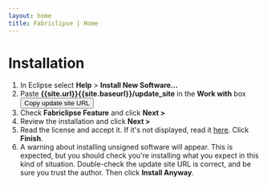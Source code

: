 ```yaml
---
layout: home
title: Fabriclipse | Home
---
```

<script>
function clipUpdateSiteUrl()
{
    var source = document.getElementById("updateSiteUrl");
    navigator.clipboard.writeText("{{site.url}}{{site.baseurl}}/update_site");
}
</script>
# Installation

1. In Eclipse select **Help** > **Install New Software...**
1. Paste **{{site.url}}{{site.baseurl}}/update_site** in the **Work with** box  
<input id="updateSiteUrl" type="button" onclick="clipUpdateSiteUrl();" 
value="Copy update site URL">
1. Check **Fabriclipse Feature** and click **Next >**
1. Review the installation and click **Next >**
1. Read the license and accept it. If it's not displayed, read it 
[here]({{site.git_repo}}/blob/main/LICENSE). Click **Finish**.
1. A warning about installing unsigned software will appear. This is expected, 
but you should check you're installing what you expect in this kind of situation.
Double-check the update site URL is correct, and be sure you trust the author.
Then click **Install Anyway**.
